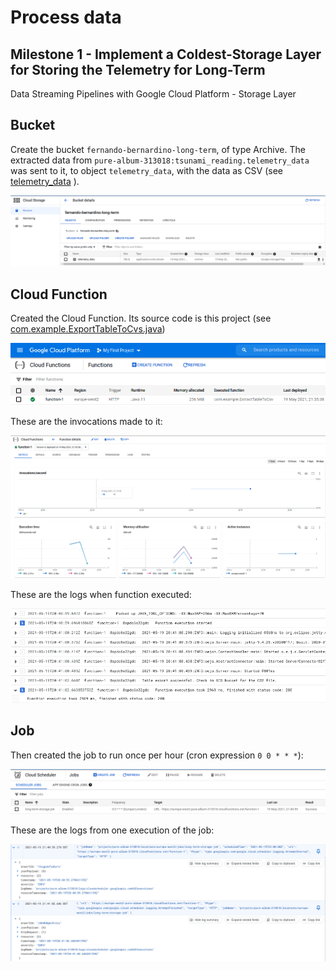 # Process data

## Milestone 1 - Implement a Coldest-Storage Layer for Storing the Telemetry for Long-Term
Data Streaming Pipelines with Google Cloud Platform - Storage Layer

## Bucket
Create the bucket `fernando-bernardino-long-term`, of type Archive. The
extracted data from `pure-album-313018:tsunami_reading.telemetry_data` was sent to it, to object
`telemetry_data`, with the data as CSV (see [telemetry_data](./telemetry_data) ).

![bucket.png](bucket.png)

## Cloud Function
Created the Cloud Function. Its source code is this project (see 
[com.example.ExportTableToCvs.java](../src/main/java/com/example/ExtractTableToCsv.java))

![img_2.png](img_2.png)

These are the invocations made to it:

![metrics-lambda.png](metrics-lambda.png)

These are the logs when function executed:

![img_3.png](img_3.png)

## Job

Then created the job to run once per hour (cron expression `0 0 * * *`):

![img.png](img.png)

These are the logs from one execution of the job:

![img_1.png](img_1.png)
